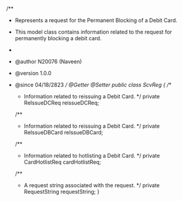 /**
 * Represents a request for the Permanent Blocking of a Debit Card.
 * This model class contains information related to the request for permanently blocking a debit card.
 *
 * @author N20076 (Naveen)
 * @version 1.0.0
 * @since 04/18/2823
 */
@Getter
@Setter
public class ScvReg {
    /**
     * Information related to reissuing a Debit Card.
     */
    private ReIssueDCReq reissueDCReq;

    /**
     * Information related to reissuing a Debit Card.
     */
    private ReIssueDBCard reIssueDBCard;

    /**
     * Information related to hotlisting a Debit Card.
     */
    private CardHotlistReq cardHotlistReq;

    /**
     * A request string associated with the request.
     */
    private RequestString requestString;
}
